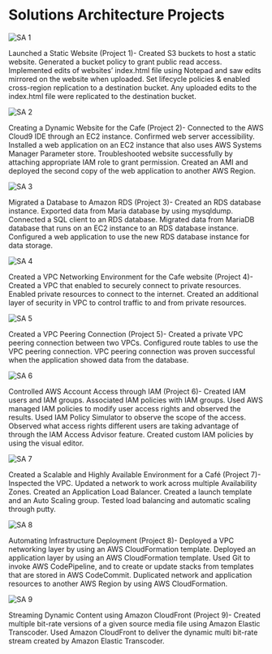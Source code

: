 # Solutions Architecture Projects
![SA 1](https://github.com/amanzulfikar/Architecture-Design/assets/171962956/89bb8b36-c012-4d01-bb8b-3ddee2f91a6f)

Launched a Static Website (Project 1)- Created S3 buckets to host a static website. Generated a bucket policy to grant public read access. Implemented edits of websites’ index.html file using Notepad and saw edits mirrored on the website when uploaded. Set lifecycle policies & enabled cross-region replication to a destination bucket. Any uploaded edits to the index.html file were replicated to the destination bucket. 

![SA 2](https://github.com/amanzulfikar/Architecture-Design/assets/171962956/564a5511-4d24-44e4-916e-de8e26923ff4)

Creating a Dynamic Website for the Cafe (Project 2)- Connected to the AWS Cloud9 IDE through an EC2 instance. Confirmed web server accessibility. Installed a web application on an EC2 instance that also uses AWS Systems Manager Parameter store. Troubleshooted website successfully by attaching appropriate IAM role to grant permission. Created an AMI and deployed the second copy of the web application to another AWS Region.

![SA 3](https://github.com/amanzulfikar/Architecture-Design/assets/171962956/caf42e91-bb4c-45fb-8ab4-7b45cca47277)

Migrated a Database to Amazon RDS (Project 3)- Created an RDS database instance. Exported data from Maria database by using mysqldump. Connected a SQL client to an RDS database. Migrated data from MariaDB database that runs on an EC2 instance to an RDS database instance. Configured a web application to use the new RDS database instance for data storage. 

![SA 4](https://github.com/amanzulfikar/Architecture-Design/assets/171962956/9b34ec09-6e86-4496-9ab6-bd7f69832f25)

Created a VPC Networking Environment for the Cafe website (Project 4)- Created a VPC that enabled to securely connect to private resources. Enabled private resources to connect to the internet. Created an additional layer of security in VPC to control traffic to and from private resources. 

![SA 5](https://github.com/amanzulfikar/Architecture-Design/assets/171962956/ef8d9ce1-d70a-48d3-aeae-d438d8dd0497)

Created a VPC Peering Connection (Project 5)- Created a private VPC peering connection between two VPCs. Configured route tables to use the VPC peering connection. VPC peering connection was proven successful when the application showed data from the database. 

![SA 6](https://github.com/amanzulfikar/Architecture-Design/assets/171962956/ad69380e-fdab-4aa9-bd9a-4e53a57f13cd)

Controlled AWS Account Access through IAM (Project 6)- Created IAM users and IAM groups. Associated IAM policies with IAM groups. Used AWS managed IAM policies to modify user access rights and observed the results. Used IAM Policy Simulator to observe the scope of the access. Observed what access rights different users are taking advantage of through the IAM Access Advisor feature. Created custom IAM policies by using the visual editor. 

![SA 7](https://github.com/amanzulfikar/Architecture-Design/assets/171962956/8e70383b-14bf-4cca-b909-4c966011cb99)

Created a Scalable and Highly Available Environment for a Café (Project 7)- Inspected the VPC. Updated a network to work across multiple Availability Zones. Created an Application Load Balancer. Created a launch template and an Auto Scaling group. Tested load balancing and automatic scaling through putty. 

![SA 8](https://github.com/amanzulfikar/Architecture-Design/assets/171962956/20a8913f-55e3-421f-923e-143caaaf5a5e)

Automating Infrastructure Deployment (Project 8)- Deployed a VPC networking layer by using an AWS CloudFormation template. Deployed an application layer by using an AWS CloudFormation template. Used Git to invoke AWS CodePipeline, and to create or update stacks from templates that are stored in AWS CodeCommit. Duplicated network and application resources to another AWS Region by using AWS CloudFormation. 

![SA 9](https://github.com/amanzulfikar/Architecture-Design/assets/171962956/f459362b-a41b-45d5-9a75-41a088f512c1)

Streaming Dynamic Content using Amazon CloudFront (Project 9)- Created multiple bit-rate versions of a given source media file using Amazon Elastic Transcoder. Used Amazon CloudFront to deliver the dynamic multi bit-rate stream created by Amazon Elastic Transcoder. 
